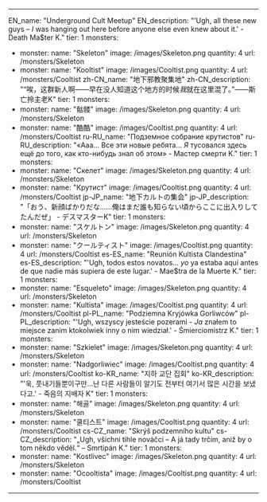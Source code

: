 ---

EN_name: "Underground Cult Meetup"
EN_description: "'Ugh, all these new guys – <i>I</i> was hanging out here before anyone else even knew about it.' - Death Ma$ter K."
tier: 1
monsters:
  - monster:
    name: "Skeleton"
    image: /images/Skeleton.png
    quantity: 4
    url: /monsters/Skeleton
  - monster:
    name: "Kooltist"
    image: /images/Cooltist.png
    quantity: 4
    url: /monsters/Cooltist
zh-CN_name: "地下邪教聚集地"
zh-CN_description: "“唉，这群新人啊——早在没人知道这个地方的时候<i>我</i>就在这里混了。”——斯亡拎主老K"
tier: 1
monsters:
  - monster:
    name: "骷髅"
    image: /images/Skeleton.png
    quantity: 4
    url: /monsters/Skeleton
  - monster:
    name: "酷酷"
    image: /images/Cooltist.png
    quantity: 4
    url: /monsters/Cooltist
ru-RU_name: "Подземное собрание крутистов"
ru-RU_description: "«Ааа... Все эти новые ребята... <i>Я</i> тусовался здесь ещё до того, как кто-нибудь знал об этом» - Маcтер cмерти K."
tier: 1
monsters:
  - monster:
    name: "Скелет"
    image: /images/Skeleton.png
    quantity: 4
    url: /monsters/Skeleton
  - monster:
    name: "Крутист"
    image: /images/Cooltist.png
    quantity: 4
    url: /monsters/Cooltist
jp-JP_name: "地下カルトの集会"
jp-JP_description: "「おう、新顔ばかりだな……俺はまだ誰も知らない頃からここに出入りしてたんだぜ」 - デスマスターK"
tier: 1
monsters:
  - monster:
    name: "スケルトン"
    image: /images/Skeleton.png
    quantity: 4
    url: /monsters/Skeleton
  - monster:
    name: "クールティスト"
    image: /images/Cooltist.png
    quantity: 4
    url: /monsters/Cooltist
es-ES_name: "Reunión Kultista Clandestina"
es-ES_description: "'Ugh, todos estos novatos... <i>yo</i> ya estaba aquí antes de que nadie más supiera de este lugar.' - Mae$tra de la Muerte K."
tier: 1
monsters:
  - monster:
    name: "Esqueleto"
    image: /images/Skeleton.png
    quantity: 4
    url: /monsters/Skeleton
  - monster:
    name: "Kultista"
    image: /images/Cooltist.png
    quantity: 4
    url: /monsters/Cooltist
pl-PL_name: "Podziemna Kryjówka Gorliwców"
pl-PL_description: "'Ugh, wszyscy jesteście pozerami - <i>Ja</i> znałem to miejsce zanim ktokolwiek inny o nim wiedział.' - Śmierciomistrz K."
tier: 1
monsters:
  - monster:
    name: "Szkielet"
    image: /images/Skeleton.png
    quantity: 4
    url: /monsters/Skeleton
  - monster:
    name: "Nadgorliwiec"
    image: /images/Cooltist.png
    quantity: 4
    url: /monsters/Cooltist
ko-KR_name: "지하 교단 집회"
ko-KR_description: "'욱, 풋내기들뿐이구만...난 다른 사람들이 알기도 전부터 여기서 많은 시간을 보냈다고.' - 죽음의 지배자 K"
tier: 1
monsters:
  - monster:
    name: "해골"
    image: /images/Skeleton.png
    quantity: 4
    url: /monsters/Skeleton
  - monster:
    name: "쿨티스트"
    image: /images/Cooltist.png
    quantity: 4
    url: /monsters/Cooltist
cs-CZ_name: "Skrýš podzemního kultu"
cs-CZ_description: "„Ugh, všichni tihle nováčci – A já tady trčím, aniž by o tom někdo věděl.“ – Smrtipán K."
tier: 1
monsters:
  - monster:
    name: "Kostlivec"
    image: /images/Skeleton.png
    quantity: 4
    url: /monsters/Skeleton
  - monster:
    name: "Ocooltista"
    image: /images/Cooltist.png
    quantity: 4
    url: /monsters/Cooltist
---